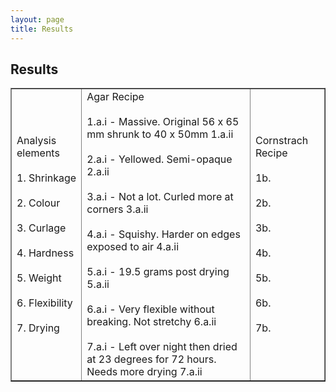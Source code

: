 ```yaml
---
layout: page
title: Results
---
```

## Results

<table width="750" border="1" cellpadding="5">

<tr>

<td align="left" valign="left">
Analysis elements
<br />
<br />
1. Shrinkage
<br />
<br />
2. Colour
<br />
<br />
3. Curlage
<br />
<br />
4. Hardness
<br />
<br />
5. Weight
<br />
<br />
6. Flexibility
<br />
<br />
7. Drying
</td>

<td align="left" valign="left">
Agar Recipe
<br />
<br />
1.a.i -  Massive. Original 56 x 65 mm shrunk to 40 x 50mm
1.a.ii
<br />
<br />
2.a.i - Yellowed. Semi-opaque
2.a.ii
<br />
<br />
3.a.i - Not a lot. Curled more at corners
3.a.ii
<br />
<br />
4.a.i - Squishy. Harder on edges exposed to air
4.a.ii
<br />
<br />
5.a.i - 19.5 grams post drying
5.a.ii
<br />
<br />
6.a.i - Very flexible without breaking. Not stretchy
6.a.ii
<br />
<br />
7.a.i - Left over night then dried at 23 degrees for 72 hours. Needs more drying
7.a.ii
</td>

<td align="left" valign="left">
Cornstrach Recipe
<br />
<br />
1b.
<br />
<br />
2b.
<br />
<br />
3b.
<br />
<br />
4b.
<br />
<br />
5b.
<br />
<br />
6b.
<br />
<br />
7b.
</td>

</tr>

</table>



